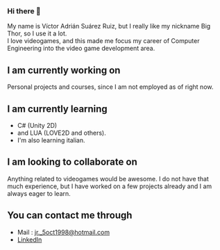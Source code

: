 ### Hi there 👋

<!--
**BigThor/BigThor** is a ✨ _special_ ✨ repository because its `README.md` (this file) appears on your GitHub profile.

Here are some ideas to get you started:

- 🔭 I’m currently working on ...
- 🌱 I’m currently learning ...
- 👯 I’m looking to collaborate on ...
- 🤔 I’m looking for help with ...
- 💬 Ask me about ...
- 📫 How to reach me: ...
- 😄 Pronouns: ...
- ⚡ Fun fact: ...
-->
My name is Víctor Adrián Suárez Ruiz, but I really like my nickname Big Thor, so I use it a lot. \
I love videogames, and this made me focus my career of Computer Engineering into the video game development area.

## I am currently working on
Personal projects and courses, since I am not employed as of right now.

## I am currently learning
* C# (Unity 2D) 
* and LUA (LOVE2D and others). 
* I'm also learning italian.

## I am looking to collaborate on
Anything related to videogames would be awesome. I do not have that much experience,
but I have worked on a few projects already and I am always eager to learn.

## You can contact me through
* Mail : jr._5oct1998@hotmail.com
* [LinkedIn](https://www.linkedin.com/in/sr-victor/)
